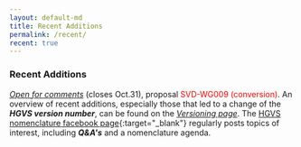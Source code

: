 ```yaml
---
layout: default-md
title: Recent Additions
permalink: /recent/
recent: true
---
```


### Recent Additions

[_Open for comments_](/bg-material/consultation/svd-wg009/) (closes Oct.31), proposal <font color="red">SVD-WG009 (conversion)</font>.
An overview of recent additions, especially those that led to a change of the _**HGVS version number**_, can be found on the [_Versioning page_](/versioning). The [HGVS nomenclature facebook page](https://www.facebook.com/HGVSmutnomen){:target="\_blank"} regularly posts topics of interest, including _**Q&A's**_ and a nomenclature agenda.
